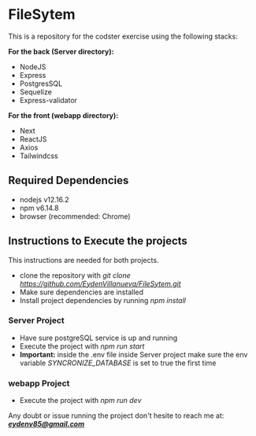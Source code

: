 # FileSytem
This is a repository for the codster exercise using the following stacks:

**For the back (Server directory):** 
- NodeJS
- Express
- PostgresSQL
- Sequelize
- Express-validator


**For the front (webapp directory):**
- Next
- ReactJS
- Axios
- Tailwindcss

## Required Dependencies
- nodejs v12.16.2
- npm v6.14.8
- browser (recommended: Chrome)


## Instructions to Execute the projects
This instructions are needed for both projects.
- clone the repository with *git clone https://github.com/EydenVillanueva/FileSytem.git*
- Make sure dependencies are installed
- Install project dependencies by running *npm install*
### Server Project
- Have sure postgreSQL service is up and running
- Execute the project with *npm run start*
- **Important:** inside the .env file inside Server project make sure the env variable *SYNCRONIZE_DATABASE* is set to true the first time
### webapp Project
- Execute the project with *npm run dev*

Any doubt or issue running the project don't hesite to reach me at: ***eydenv85@gmail.com***
